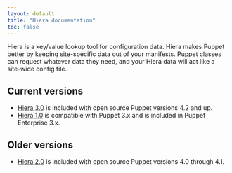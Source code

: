 ```yaml
---
layout: default
title: "Hiera documentation"
toc: false
---
```


Hiera is a key/value lookup tool for configuration data. Hiera makes Puppet better by keeping site-specific data out of your manifests. Puppet classes can request whatever data they need, and your Hiera data will act like a site-wide config file.

## Current versions

* [Hiera 3.0](/hiera/3.0/) is included with open source Puppet versions 4.2 and up.
* [Hiera 1.0](/hiera/1/index.html) is compatible with Puppet 3.x and is included in Puppet Enterprise 3.x.


## Older versions

* [Hiera 2.0](/hiera/2.0/index.html) is included with open source Puppet versions 4.0 through 4.1.
